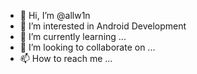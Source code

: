 - 👋 Hi, I’m @allw1n
- 👀 I’m interested in Android Development
- 🌱 I’m currently learning ...
- 💞️ I’m looking to collaborate on ...
- 📫 How to reach me ...

<!---
allw1n/allw1n is a ✨ special ✨ repository because its `README.md` (this file) appears on your GitHub profile.
You can click the Preview link to take a look at your changes.
--->
